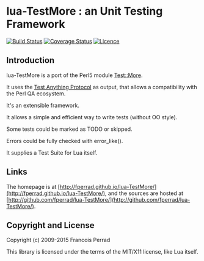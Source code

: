 
lua-TestMore : an Unit Testing Framework
========================================

[![Build Status](https://travis-ci.org/fperrad/lua-TestMore.png)](https://travis-ci.org/fperrad/lua-TestMore)
[![Coverage Status](https://coveralls.io/repos/fperrad/lua-TestMore/badge.png?branch=master)](https://coveralls.io/r/fperrad/lua-TestMore?branch=master)
[![Licence](http://img.shields.io/badge/Licence-MIT-brightgreen.svg)](COPYRIGHT)

Introduction
------------

lua-TestMore is a port of the Perl5 module [Test::More](http://search.cpan.org/~mschwern/Test-Simple/).

It uses the [Test Anything Protocol](http://en.wikipedia.org/wiki/Test_Anything_Protocol) as output,
that allows a compatibility with the Perl QA ecosystem.

It's an extensible framework.

It allows a simple and efficient way to write tests (without OO style).

Some tests could be marked as TODO or skipped.

Errors could be fully checked with error_like().

It supplies a Test Suite for Lua itself.

Links
-----

The homepage is at [http://fperrad.github.io/lua-TestMore/](http://fperrad.github.io/lua-TestMore/),
and the sources are hosted at [http://github.com/fperrad/lua-TestMore/](http://github.com/fperrad/lua-TestMore/).

Copyright and License
---------------------

Copyright (c) 2009-2015 Francois Perrad

This library is licensed under the terms of the MIT/X11 license, like Lua itself.


